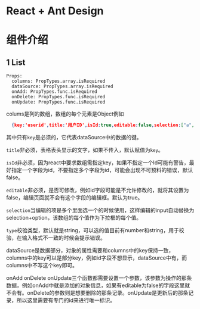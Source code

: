 # React + Ant Design
# 组件介绍
## 1 List
```
Props:
  columns: PropTypes.array.isRequired
  dataSource: PropTypes.array.isRequired
  onAdd: PropTypes.func.isRequired
  onDelete: PropTypes.func.isRequired
  onUpdate: PropTypes.func.isRequired
```
colums是列的数组，数组的每个元素是Object例如
```json
  {key:'userid',title:'用户ID',isId:true,editable:false,selection:["a","b"],type:"number"}
```
其中只有`key`是必须的，它代表dataSource中的数据的键。  

`title`非必须，表格表头显示的文字，如果不传入，默认赋值为`key`。  

`isId`非必须，因为react中要求数组需指定key，如果不指定一个Id可能有警告，最好指定一个字段为id，不要指定多个字段为id，可能会出现不可预料的错误，默认false。  

`editable`非必须，是否可修改，例如id字段可能是不允许修改的，就将其设置为false，编辑页面就不会有这个字段的编辑框。默认为true。

`selection`当编辑的项是多个里面选一个的时候使用，这样编辑的input自动替换为selection+option，该数组的每个值作为下拉框的每个值。

`type`校验类型，默认就是string，可以选的值目前有number和string，用于校验，在输入格式不一致的时候会提示错误。

dataSource是数据部分，对象的属性需要和columns中的key保持一致，columns中的key可以是部分key，例如id字段不想显示，dataSource中有，而columns中不写这个key即可。

onAdd onDelete onUpdate三个函数都需要设置一个参数，该参数为操作的那条数据，例如onAdd中就是添加的对象信息，如果有editable为false的字段这里就不会有。onDelete的参数则是想要删除的那条记录。onUpdate是更新后的那条记录，所以这里需要有专门的id来进行唯一标识。
